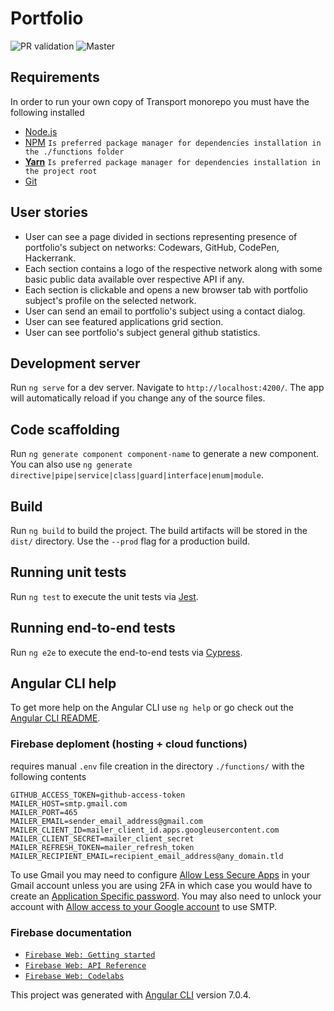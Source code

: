 # Portfolio

![PR validation](https://github.com/rfprod/portfolio/workflows/PR%20validation/badge.svg)
![Master](https://github.com/rfprod/portfolio/workflows/Master/badge.svg)

## Requirements

In order to run your own copy of Transport monorepo you must have the following installed

- [Node.js](https://nodejs.org/)
- [NPM](https://nodejs.org/) `Is preferred package manager for dependencies installation in the ./functions folder`
- [**Yarn**](https://yarnpkg.com/) `Is preferred package manager for dependencies installation in the project root`
- [Git](https://git-scm.com/)

## User stories

- User can see a page divided in sections representing presence of portfolio's subject on networks: Codewars, GitHub, CodePen, Hackerrank.
- Each section contains a logo of the respective network along with some basic public data available over respective API if any.
- Each section is clickable and opens a new browser tab with portfolio subject's profile on the selected network.
- User can send an email to portfolio's subject using a contact dialog.
- User can see featured applications grid section.
- User can see portfolio's subject general github statistics.

## Development server

Run `ng serve` for a dev server. Navigate to `http://localhost:4200/`. The app will automatically reload if you change any of the source files.

## Code scaffolding

Run `ng generate component component-name` to generate a new component. You can also use `ng generate directive|pipe|service|class|guard|interface|enum|module`.

## Build

Run `ng build` to build the project. The build artifacts will be stored in the `dist/` directory. Use the `--prod` flag for a production build.

## Running unit tests

Run `ng test` to execute the unit tests via [Jest](https://jestjs.io/).

## Running end-to-end tests

Run `ng e2e` to execute the end-to-end tests via [Cypress](https://www.cypress.io/).

## Angular CLI help

To get more help on the Angular CLI use `ng help` or go check out the [Angular CLI README](https://github.com/angular/angular-cli/blob/master/README.md).

### Firebase deploment (hosting + cloud functions)

requires manual `.env` file creation in the directory `./functions/` with the following contents

```
GITHUB_ACCESS_TOKEN=github-access-token
MAILER_HOST=smtp.gmail.com
MAILER_PORT=465
MAILER_EMAIL=sender_email_address@gmail.com
MAILER_CLIENT_ID=mailer_client_id.apps.googleusercontent.com
MAILER_CLIENT_SECRET=mailer_client_secret
MAILER_REFRESH_TOKEN=mailer_refresh_token
MAILER_RECIPIENT_EMAIL=recipient_email_address@any_domain.tld
```

To use Gmail you may need to configure [Allow Less Secure Apps](https://www.google.com/settings/security/lesssecureapps) in your Gmail account unless you are using 2FA in which case you would have to create an [Application Specific password](https://security.google.com/settings/security/apppasswords). You may also need to unlock your account with [Allow access to your Google account](https://accounts.google.com/DisplayUnlockCaptcha) to use SMTP.

### Firebase documentation

- [`Firebase Web: Getting started`](https://firebase.google.com/docs/web/setup)
- [`Firebase Web: API Reference`](https://firebase.google.com/docs/reference/js/)
- [`Firebase Web: Codelabs`](https://codelabs.developers.google.com/codelabs/firebase-web/#0)

This project was generated with [Angular CLI](https://github.com/angular/angular-cli) version 7.0.4.
